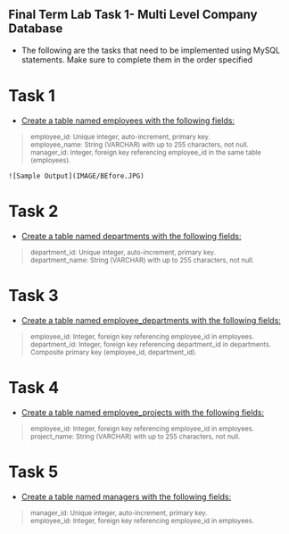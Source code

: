 
## Final Term Lab Task 1- Multi Level Company Database 
* The following are the tasks that need to be implemented using MySQL statements. Make sure to
complete them in the order specified

# Task 1
* <ins>Create a table named employees with the following fields: 
> <sup> employee_id: Unique integer, auto-increment, primary key.\
employee_name: String (VARCHAR) with up to 255 characters, not null.\
manager_id: Integer, foreign key referencing employee_id in the same table (employees).
```
![Sample Output](IMAGE/BEfore.JPG)
```
# Task 2
* <ins>Create a table named departments with the following fields: 
> <sup> department_id: Unique integer, auto-increment, primary key.\
department_name: String (VARCHAR) with up to 255 characters, not null. 
# Task 3
* <ins>Create a table named employee_departments with the following fields:
> <sup> employee_id: Integer, foreign key referencing employee_id in employees.\
department_id: Integer, foreign key referencing department_id in departments. 
Composite primary key (employee_id, department_id). 
# Task 4
* <ins>Create a table named employee_projects with the following fields: 
> <sup> employee_id: Integer, foreign key referencing employee_id in employees.\
project_name: String (VARCHAR) with up to 255 characters, not null. 
# Task 5
* <ins>Create a table named managers with the following fields: 
> <sup> manager_id: Unique integer, auto-increment, primary key.\
employee_id: Integer, foreign key referencing employee_id in employees.
